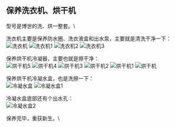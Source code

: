 ## 保养洗衣机、烘干机
型号是博世的洗、烘一整套。\

洗衣机主要是保养防水圈、洗衣液盒和出水泵，主要就是清洗干净一下：\
![洗衣机](../images/1-维修家电/08-保养洗衣机、烘干机/洗衣机.webp)
![洗衣机1](../images/1-维修家电/08-保养洗衣机、烘干机/洗衣机1.webp)
![洗衣机2](../images/1-维修家电/08-保养洗衣机、烘干机/洗衣机2.webp)
![洗衣机3](../images/1-维修家电/08-保养洗衣机、烘干机/洗衣机3.webp)

保养烘干机冷凝器，主要也就是擦干净：\
![烘干机5](../images/1-维修家电/08-保养洗衣机、烘干机/烘干机5.webp)
![烘干机4](../images/1-维修家电/08-保养洗衣机、烘干机/烘干机4.webp)
![烘干机3](../images/1-维修家电/08-保养洗衣机、烘干机/烘干机3.webp)
![烘干机2](../images/1-维修家电/08-保养洗衣机、烘干机/烘干机2.webp)
![烘干机1](../images/1-维修家电/08-保养洗衣机、烘干机/烘干机1.webp)
![烘干机](../images/1-维修家电/08-保养洗衣机、烘干机/烘干机.webp)

保养烘干机冷凝水盒，也是洗擦一下：\
![冷凝水盒](../images/1-维修家电/08-保养洗衣机、烘干机/冷凝水盒.webp)
![冷凝水盒1](../images/1-维修家电/08-保养洗衣机、烘干机/冷凝水盒1.webp)

冷凝水盒底部还有个出水孔：\
![冷凝水盒2](../images/1-维修家电/08-保养洗衣机、烘干机/冷凝水盒2.webp)

保养完毕，重获新生。\